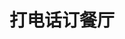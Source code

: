 # 打电话订餐厅
<sc-dc />
<br />
<dialog>
# I'd like to [book/v.] a table for this Sunday, June 10, at 7 pm.
## For how many people?
# Table for four.
## OK. What is your name?
# I'm Sam Lee.
## Could you give me your mobile phone number?
# It's 0988-352-110.
## OK. [Reservation:reservation/n.] made for four people for Sunday, June 10, at 7 pm.
We will [hold/v./4] the reservation for 10 minutes.
# OK. Thank you. Bye.
</dialog>
